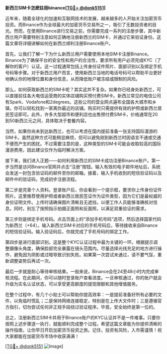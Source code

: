 **新西兰SIM卡怎麽註冊binance[[TG💪+ @donk5151](https://t.me/s/donk5151)]**

近年来，随着全球化的加速和互联网技术的发展，越来越多的人开始关注加密货币投资。而Binance作为全球最大的加密货币交易所之一，吸引了无数投资者的目光。然而，在使用Binance进行交易之前，你需要完成一系列的注册步骤，其中新西兰用户需要特别注意如何正确地注册新西兰的SIM卡，并通过它来验证身份。这篇文章将详细讲解如何在新西兰顺利注册Binance账户。

首先，让我们了解一下为什么新西兰用户需要使用本地SIM卡注册Binance。Binance为了确保平台的安全性和用户的合法性，要求所有用户必须完成KYC（了解你的客户）认证。这一过程通常包括上传身份证件照片、面部识别以及绑定手机号码等步骤。对于新西兰用户而言，使用新西兰当地的电话号码可以帮助平台更好地确认你的地理位置和身份信息，从而降低账户被冻结或限制的风险。

那么，如何获取新西兰的SIM卡呢？其实这并不复杂。如果你已经身处新西兰，可以直接前往各大电信运营商的实体店铺购买预付费SIM卡。新西兰常见的电信公司有Spark、Vodafone和2degrees。这些公司的营业网点遍布全国各大城市和乡镇，你可以轻松找到一家离你最近的店铺。购买时只需提供有效的护照或新西兰居民签证即可。此外，许多大型超市和便利店也出售预付费SIM卡，价格通常在20到50新西兰元之间，具体取决于套餐内容。

当然，如果你尚未到达新西兰，也可以考虑在国内提前准备一张支持国际漫游的SIM卡。虽然这种方式可能稍显麻烦，但可以避免刚到新西兰时因语言不通或交通不便而产生的困扰。不过需要注意的是，这种类型的SIM卡可能会收取较高的国际漫游费用，因此建议仅作为临时解决方案。

接下来，我们进入正题——如何利用新西兰的SIM卡成功注册Binance账户。第一步当然是访问Binance官网并点击“注册”按钮。输入有效的电子邮件地址后，系统会发送一封包含验证码的邮件至你的邮箱。接着，输入手机收到的短信验证码以及邮件中的验证码，完成初步注册流程。

第二步是完善个人资料。登录账户后，你会看到一个提示框，要求你上传身份证件照片。这里推荐使用护照或者新西兰居民签证作为证件类型，因为它们是最权威的身份证明文件。上传时请确保图片清晰且无遮挡，以便工作人员能够准确核对信息。同时，别忘了按照指示拍摄正面照和反面照，以满足双重验证的需求。

第三步则是绑定手机号码。点击页面上的“添加手机号码”选项，然后选择国家代码为新西兰（+64）。输入新西兰SIM卡对应的手机号码后，等待接收来自Binance的短信验证码。输入验证码后，你就完成了手机号码的绑定工作。

第四步是进行面部识别。这是整个KYC认证过程中最为关键的一环。根据提示调整摄像头角度，确保脸部完全暴露在镜头范围内。尽量选择光线充足的地方进行操作，避免因为阴影或过暗导致识别失败。如果第一次尝试未通过，请不要气馁，重新调整姿势后再试一次。

最后一步就是耐心等待审核结果。一般来说，Binance会在24至48小时内完成审核流程。在此期间，你可以随时登录账户查看进度。一旦审核通过，你的账户就会升级为实名认证状态，可以享受更高额度的提现限额和其他增值服务。

在整个过程中，有几个小贴士可以帮助你提高效率：一是提前准备好所有必要的文件，以免临时慌乱；二是保持网络连接稳定，特别是在上传大文件时；三是遵循官方指引，切勿尝试任何非正规手段绕过验证程序。毕竟，安全始终是第一位的。

总之，注册新西兰SIM卡并用于Binance账户的KYC认证并不是一件难事。只要你按照上述步骤逐一执行，就能顺利完成整个过程。希望这篇文章能为你提供清晰的操作指南，让你早日开启加密货币投资之旅。记住，投资有风险，入市需谨慎！祝大家都能在加密货币市场中收获满满！

[[TG💪+ @donk5151](https://t.me/s/donk5151) ![Image](https://i.postimg.cc/rwNCRYN7/Snipaste-2025-04-30-17-27-05.png)]